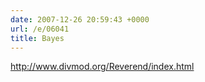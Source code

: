 ```yaml
---
date: 2007-12-26 20:59:43 +0000
url: /e/06041
title: Bayes
---
```


http://www.divmod.org/Reverend/index.html
